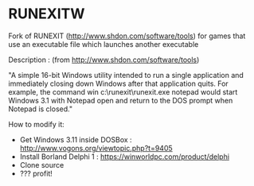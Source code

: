 # RUNEXITW

Fork of RUNEXIT (http://www.shdon.com/software/tools) for games that use an executable file which launches another executable

Description : (from http://www.shdon.com/software/tools)

"A simple 16-bit Windows utility intended to run a single application and immediately closing down Windows after that application quits. For example, the command win c:\runexit\runexit.exe notepad would start Windows 3.1 with Notepad open and return to the DOS prompt when Notepad is closed."

How to modify it:
- Get Windows 3.11 inside DOSBox : http://www.vogons.org/viewtopic.php?t=9405
- Install Borland Delphi 1 : https://winworldpc.com/product/delphi
- Clone source
- ??? profit!
